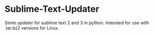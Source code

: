 Sublime-Text-Updater
====================

Simle updater for sublime text 2 and 3 in python. Intended for use with .tar.bz2 versions for Linux.
